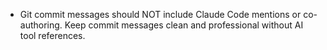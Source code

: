 - Git commit messages should NOT include Claude Code mentions or co-authoring. Keep commit messages clean and professional without AI tool references.
